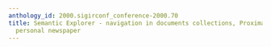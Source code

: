 ```yaml
---
anthology_id: 2000.sigirconf_conference-2000.70
title: Semantic Explorer - navigation in documents collections, Proxima Daily - learning
  personal newspaper
---
```


